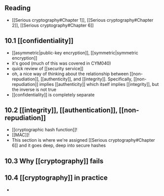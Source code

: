 ## Reading
- [[Serious cryptography#Chapter 1]], [[Serious cryptography#Chapter 2]], [[Serious cryptography#Chapter 6]]
## 10.1 [[confidentiality]]
- [[asymmetric|public-key encryption]], [[symmetric|symmetric encryption]]
- it's good (much of this was covered in CYM040)
- quick review of [[security service]]
- oh, a nice way of thinking about the relationship between [[non-repudiation]], [[authenticity]], and [[integrity]]. Specifically, [[non-repudiation]] implies [[authenticity]] which itself implies [[integrity]], but the inverse is not true
- [[confidentiality]] is completely separate

## 10.2 [[integrity]], [[authentication]], [[non-repudiation]]
- [[cryptographic hash function]]!
- [[MAC]]!
- This section is where we're assigned [[Serious cryptography#Chapter 6]] and it goes deep, deep into secure hashes
## 10.3 Why [[cryptography]] fails

## 10.4 [[cryptography]] in practice
- 